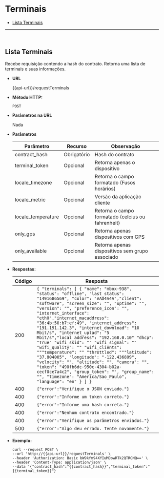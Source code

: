 # Terminais

- [Lista Terminais](https://gist.github.com/mmprestes/97568ad3a621d5a4d4c98b9eafe7933a#lista-terminais)

----
<br/>


**Lista Terminais**
----
Recebe requisição contendo a hash do contrato. Retorna uma lista de terminais e suas informações.

* **URL**

  {{api-url}}/requestTerminals

* **Método HTTP:**

  `POST`
  
*  **Parâmetros na URL**

   Nada 

* **Parâmetros**

	| Parâmetro | Recurso | Observação |
	|--|--|--|
	| contract_hash | Obrigatório | Hash do contrato |
	| terminal_token | Opcional |   Retorna apenas o dispositivo |
	| locale_timezone | Opcional | Retorna o campo formatado (Fusos horários) |
	| locale_metric | Opcional | Versão da aplicação cliente |
	| locale_temperature | Opcional | Retorna o campo formatado (celcius ou fahrenheit) |
	| only_gps | Opcional | Retorna apenas dispositivos com GPS |
	| only_available | Opcional | Retorna apenas dispositivos sem grupo associado |

* **Respostas:**
	
	|Código| Resposta |
	|--|--|
	| 200 | ```{ "terminals": [ { "name": "mbox-938", "status": "offline", "last_status": "1491686569", "color": "#AD4A4A","client": "software", "screen_size": "", "uptime": "", "version": "", "preference_icon": "", "internet_interface": "eth0","internet_macaddress": "36:4b:50:b7:ef:49", "internet_address": "191.191.142.3", "internet_download": "10 Mbit/s", "internet_uplad": "5 Mbit/s","local_address": "192.168.0.10" "dhcp": "True" "wifi_ssid": "" "wifi_signal": "" "wifi_quality": "" "wifi_clients": """temperature": "" "throttled": """latitude": "37.804005", "longitude": "-122.436809", "velocity": "", "altitude": "", "camera": "", "token": "490fb6dc-950c-4304-b02a-cecf0ce7a4c2", "group_token": "", "group_name": "", "timezone": "America/Sao_Paulo", "language": "en" } ] }``` |
	| 400 | `{"error":"Verifique o JSON enviado."}` |
	| 400 | `{"error":"Informe um token correto."}` |
	| 400 | `{"error":"Informe uma hash correta."}` |
	| 400 | `{"error":"Nenhum contrato encontrado."}` | 
	| 400 | `{"error":"Verifique os parâmetros enviados."}` |
	| 500 | `{"error":"Algo deu errado. Tente novamente."}` |

* **Exemplo:**
	
	````curl
	curl --request POST \
  --url 'http://{{api-url}}/requestTerminals' \
  --header 'Authorization: Basic bW9kYm94XYIuMDowRTk2QTRCNQ==' \
  --header 'Content-Type: application/json' \
  --data '{"contract_hash":"{{contract_hash}}","terminal_token":"{{terminal_token}}"}
  ```` 


